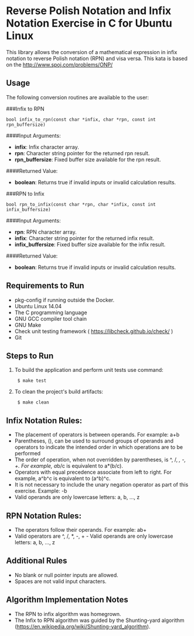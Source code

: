 # Reverse Polish Notation and Infix Notation Exercise in C for Ubuntu Linux

This library allows the conversion of a mathematical expression in infix notation to reverse Polish notation (RPN) and visa versa. This kata is based on the http://www.spoj.com/problems/ONP/

## Usage

The following conversion routines are available to the user:

###Infix to RPN

	bool infix_to_rpn(const char *infix, char *rpn, const int rpn_buffersize)

####Input Arguments:
- <b>infix</b>: Infix character array.
- <b>rpn</b>: Character string pointer for the returned rpn result.
- <b>rpn_buffersize</b>: Fixed buffer size available for the rpn result.

####Returned Value:
- <b>boolean</b>:  Returns true if invalid inputs or invalid calculation results.

###RPN to Infix

	bool rpn_to_infix(const char *rpn, char *infix, const int infix_buffersize)

####Input Arguments:
- <b>rpn</b>: RPN character array.
- <b>infix</b>: Character string pointer for the returned infix result.
- <b>infix_buffersize</b>: Fixed buffer size available for the infix result.

####Returned Value:
- <b>boolean</b>:  Returns true if invalid inputs or invalid calculation results.

## Requirements to Run
- pkg-config if running outside the Docker.
- Ubuntu Linux 14.04
- The C programming language
- GNU GCC compiler tool chain
- GNU Make
- Check unit testing framework ( https://libcheck.github.io/check/ )
- Git

## Steps to Run
1. To build the application and perform unit tests use command:

		$ make test

2. To clean the project's build artifacts:

		$ make clean

## Infix Notation Rules:
- The placement of operators is between operands. For example: a+b
- Parentheses, (), can be used to surround groups of operands and operators to indicate the intended order in which operations are to be performed
- The order of operation, when not overridden by parentheses, is ^, /, *, -, +.  For example, a*b/c is equivalent to a*(b/c).
- Operators with equal precedence associate from left to right.  For example, a^b^c is equivalent to (a^b)^c.
- It is not necessary to include the unary negation operator as part of this exercise. Example: -b
- Valid operands are only lowercase letters: a, b, ..., z

## RPN Notation Rules:
- The operators follow their operands. For example: ab+
- Valid operators are ^, /, *, -, +
­­­­­­­­­­­­­­­­­­­­­­­­­­­­­­­­­­­- Valid operands are only lowercase letters: a, b, ..., z

## Additional Rules
- No blank or null pointer inputs are allowed.
- Spaces are not valid input characters.

## Algorithm Implementation Notes
- The RPN to infix algorithm was homegrown.
- The Infix to RPN algorithm was guided by the Shunting-yard algorithm (https://en.wikipedia.org/wiki/Shunting-yard_algorithm).
